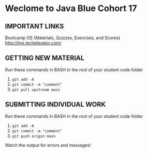 # Weclome to Java Blue Cohort 17

## IMPORTANT LINKS

Bootcamp OS (Materials, Quizzes, Exercises, and Scores)  
<http://lms.techelevator.com/>

## GETTING NEW MATERIAL

Run these commands in BASH in the root of your student code folder

1. `git add -A`
2. `git commit -m "comment"`
3. `git pull upstream main`

## SUBMITTING INDIVIDUAL WORK

Run these commands in BASH in the root of your student code folder

1. `git add -A`
2. `git commit -m "comment"`
3. `git push origin main`

Watch the output for errors and messages!
